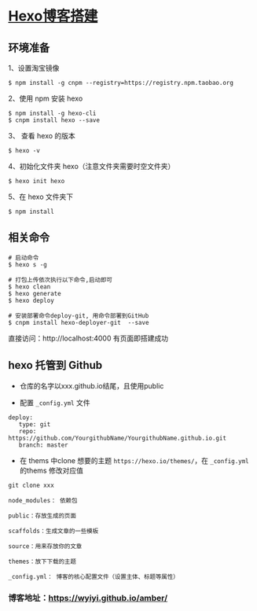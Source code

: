 # [Hexo博客搭建](https://hexo.io/zh-cn/docs/)

## 环境准备
1、设置淘宝镜像
```
$ npm install -g cnpm --registry=https://registry.npm.taobao.org
```

2、使用 npm 安装 hexo
```
$ npm install -g hexo-cli
$ cnpm install hexo --save
```

3、 查看 hexo 的版本
```
$ hexo -v
```

4、初始化文件夹 hexo（注意文件夹需要时空文件夹）
```
$ hexo init hexo
```

5、在 hexo 文件夹下
```
$ npm install
```

## 相关命令
```
# 启动命令
$ hexo s -g   

# 打包上传依次执行以下命令,启动即可
$ hexo clean 
$ hexo generate 
$ hexo deploy

# 安装部署命令deploy-git, 用命令部署到GitHub
$ cnpm install hexo-deployer-git  --save
```

直接访问：http://localhost:4000 有页面即搭建成功

## hexo 托管到 Github
- 仓库的名字以xxx.github.io结尾，且使用public

- 配置 `_config.yml` 文件
```
deploy: 
   type: git 
   repo: https://github.com/YourgithubName/YourgithubName.github.io.git 
   branch: master
```

- 在 thems 中clone 想要的主题 `https://hexo.io/themes/`，在 `_config.yml` 的thems 修改对应值
```
git clone xxx
```

`node_modules： 依赖包`

`public：存放生成的页面`

`scaffolds：生成文章的一些模板`

`source：用来存放你的文章`

`themes：放下下载的主题`

`_config.yml： 博客的核心配置文件（设置主体、标题等属性）`

### 博客地址：https://wyiyi.github.io/amber/




